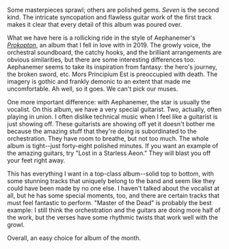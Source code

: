 Some masterpieces sprawl; others are polished gems. *Seven* is the second kind. The intricate
syncopation and flawless guitar work of the first track makes it clear that every detail
of this album was poured over.

What we have here is a rollicking ride in the style of Aephanemer's
[*Prokopton*](https://paulcarroll.site/music/music/81), an album that I fell in love with in 2019. 
The growly voice, the orchestral soundboard, the catchy hooks, and the brilliant arrangements are
obvious similarities, but there are some interesting differences too. Aephanemer seems to
take its inspiration from fantasy: the hero's journey, the broken sword, etc. Mors Principium Est
is preoccupied with death. The imagery is gothic and frankly demonic to an extent that made
me uncomfortable. Ah well, so it goes. We can't pick our muses.

One more important difference: with Aephanemer, the star is usually the vocalist. On this album,
we have a very special guitarist. Two, actually, often playing in union. I often dislike technical
music when I feel like a guitarist is just showing off. These guitarists are showing off yet
it doesn't bother me because the amazing stuff that they're doing is subordinated to the orchestration.
They have room to breathe, but not too much. The whole album is tight--just forty-eight polished minutes.
If you want an example of the amazing guitars, try "Lost in a Starless Aeon." They will blast you off
your feet right away. 

This has everything I want in a top-class album--solid top to bottom, with some stunning tracks
that uniquely belong to the band and seem like they could have been made by no one else. I haven't talked
about the vocalist at all, but he has some special moments, too, and there are certain tracks that must
feel fantastic to perform. "Master of the Dead" is probably the best example: I still think the
orchestration and the guitars are doing more half of the work, but the verses have some rhythmic twists
that work well with the growl.

Overall, an easy choice for album of the month.
